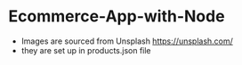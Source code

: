 # Ecommerce-App-with-Node

- Images are sourced from Unsplash https://unsplash.com/
- they are set up in products.json file